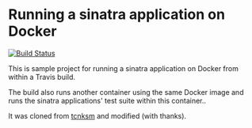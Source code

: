 # Running a sinatra application on Docker

[![Build Status](https://travis-ci.org/travis-ci/docker-sinatra.svg?branch=master)](https://travis-ci.org/travis-ci/docker-sinatra)

This is sample project for running a sinatra application on Docker from within a Travis build.

The build also runs another container using the same Docker image and runs the sinatra applications' test suite within this container..

It was cloned from [tcnksm](https://github.com/tcnksm-sample/docker-sinatra) and modified (with thanks).
